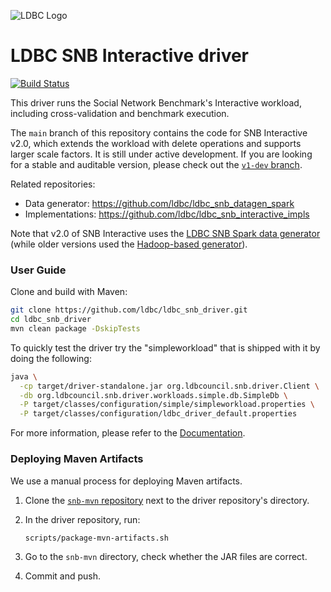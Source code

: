 ![LDBC Logo](ldbc-logo.png)
# LDBC SNB Interactive driver

[![Build Status](https://circleci.com/gh/ldbc/ldbc_snb_interactive_driver.svg?style=svg)](https://circleci.com/gh/ldbc/ldbc_snb_interactive_driver)

This driver runs the Social Network Benchmark's Interactive workload, including cross-validation and benchmark execution.

The `main` branch of this repository contains the code for SNB Interactive v2.0, which extends the workload with delete operations and supports larger scale factors. It is still under active development.
If you are looking for a stable and auditable version, please check out the [`v1-dev` branch](https://github.com/ldbc/ldbc_snb_interactive_driver/tree/v1-dev).

Related repositories:

* Data generator: https://github.com/ldbc/ldbc_snb_datagen_spark
* Implementations: https://github.com/ldbc/ldbc_snb_interactive_impls

Note that v2.0 of SNB Interactive uses the [LDBC SNB Spark data generator](https://github.com/ldbc/ldbc_snb_datagen_spark) (while older versions used the [Hadoop-based generator](https://github.com/ldbc/ldbc_snb_datagen_hadoop)).

### User Guide

Clone and build with Maven:

```bash
git clone https://github.com/ldbc/ldbc_snb_driver.git
cd ldbc_snb_driver
mvn clean package -DskipTests
```

To quickly test the driver try the "simpleworkload" that is shipped with it by doing the following:

```bash
java \
  -cp target/driver-standalone.jar org.ldbcouncil.snb.driver.Client \
  -db org.ldbcouncil.snb.driver.workloads.simple.db.SimpleDb \
  -P target/classes/configuration/simple/simpleworkload.properties \
  -P target/classes/configuration/ldbc_driver_default.properties
```

For more information, please refer to the [Documentation](https://github.com/ldbc/ldbc_driver/wiki).

### Deploying Maven Artifacts

We use a manual process for deploying Maven artifacts.

1. Clone the [`snb-mvn` repository](https://github.com/ldbc/snb-mvn) next to the driver repository's directory.

2. In the driver repository, run:

    ```bash
    scripts/package-mvn-artifacts.sh
    ```

3. Go to the `snb-mvn` directory, check whether the JAR files are correct.

4. Commit and push.
